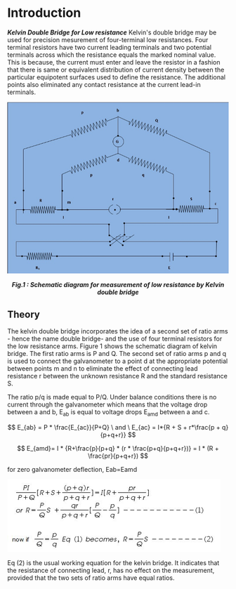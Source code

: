 # Introduction

***Kelvin Double Bridge for Low resistance***  Kelvin's double bridge may be used for precision mesurement of four-terminal low resistances. Four terminal resistors have two current leading terminals and two potential terminals across which the resistance equals the marked nominal value. This is because, the current must enter and leave the resistor in a fashion that there is same or equivalent distribution of current density between the particular equipotent surfaces used to define the resistance. The additional points also eliminated any contact resistance at the current lead-in terminals.
<div align="center">
<img src="images/kelvindoublebridge_theory.jpg" />

***Fig.1 : Schematic diagram for measurement of low resistance by Kelvin double bridge***
</div>

## Theory

The kelvin double bridge incorporates the idea of a second set of ratio arms - hence the name double bridge- and the use of four terminal resistors for the low resistance arms. Figure 1 shows the schematic diagram of kelvin bridge. The first ratio arms is P and Q. The second set of ratio arms p and q is used to connect the galvanometer to a point d at the appropriate potential between points m and n to eliminate the effect of connecting lead resistance r between the unknown resistance R and the standard resistance S.

The ratio p/q is made equal to P/Q. Under balance conditions there is no current through the galvanometer which means that the voltage drop between a and b, E<sub>ab</sub> is equal to voltage drops E<sub>amd</sub> between a and c.

$$ E_{ab} = P * \frac{E_{ac}}{P+Q} \ and \ E_{ac} = I*{R + S + r*\frac{p + q}{p+q+r}} $$

$$ E_{amd}= I * {R+\frac{p}{p+q} * (r * \frac{p+q}{p+q+r})} = I * (R + \frac{pr}{p+q+r}) $$

for zero galvanometer deflection, Eab=Eamd


![Rm501 Figure](images/Capture.JPG)


</p>


Eq (2) is the usual working equation for the kelvin bridge. It indicates that the resistance of connecting lead, r, has no effect on the measurement, provided that the two sets of ratio arms have equal ratios.
<script id="MathJax-script" async src="https://cdn.jsdelivr.net/npm/mathjax@3/es5/tex-mml-chtml.js"></script>
